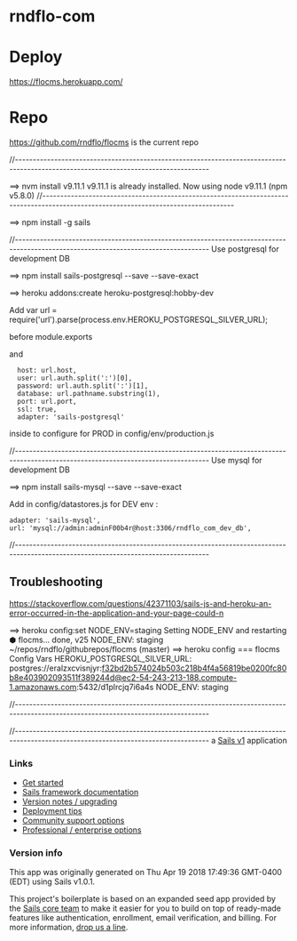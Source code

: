 # rndflo-com




# Deploy
https://flocms.herokuapp.com/


# Repo

https://github.com/rndflo/flocms is the current repo


//------------------------------------------------------------------------------------------------------------------------------------

==> nvm install v9.11.1
v9.11.1 is already installed.
Now using node v9.11.1 (npm v5.8.0)
//------------------------------------------------------------------------------------------------------------------------------------

==> npm install -g sails


//------------------------------------------------------------------------------------------------------------------------------------
Use postgresql for development DB


==> npm install sails-postgresql --save --save-exact

==> heroku addons:create heroku-postgresql:hobby-dev

Add 
var url = require('url').parse(process.env.HEROKU_POSTGRESQL_SILVER_URL);

before module.exports 

and

      host: url.host,
      user: url.auth.split(':')[0],
      password: url.auth.split(':')[1],
      database: url.pathname.substring(1),
      port: url.port,
      ssl: true,
      adapter: 'sails-postgresql'

inside to configure for PROD in config/env/production.js



//------------------------------------------------------------------------------------------------------------------------------------
Use mysql for development DB

==> npm install sails-mysql --save --save-exact

Add in config/datastores.js for DEV env : 

    adapter: 'sails-mysql',
    url: 'mysql://admin:adminF00b4r@host:3306/rndflo_com_dev_db',

//------------------------------------------------------------------------------------------------------------------------------------
## Troubleshooting 

https://stackoverflow.com/questions/42371103/sails-js-and-heroku-an-error-occurred-in-the-application-and-your-page-could-n

==> heroku config:set NODE_ENV=staging
Setting NODE_ENV and restarting ⬢ flocms... done, v25
NODE_ENV: staging
~/repos/rndflo/githubrepos/flocms (master) 
==> heroku config 
=== flocms Config Vars
HEROKU_POSTGRESQL_SILVER_URL: postgres://eralzxcvisnjyr:f32bd2b574024b503c218b4f4a56819be0200fc80b8e403902093511f389244d@ec2-54-243-213-188.compute-1.amazonaws.com:5432/d1plrcjq7i6a4s
NODE_ENV:                     staging


//------------------------------------------------------------------------------------------------------------------------------------



//------------------------------------------------------------------------------------------------------------------------------------
a [Sails v1](https://sailsjs.com) application


### Links

+ [Get started](https://sailsjs.com/get-started)
+ [Sails framework documentation](https://sailsjs.com/documentation)
+ [Version notes / upgrading](https://sailsjs.com/documentation/upgrading)
+ [Deployment tips](https://sailsjs.com/documentation/concepts/deployment)
+ [Community support options](https://sailsjs.com/support)
+ [Professional / enterprise options](https://sailsjs.com/enterprise)


### Version info

This app was originally generated on Thu Apr 19 2018 17:49:36 GMT-0400 (EDT) using Sails v1.0.1.

<!-- Internally, Sails used [`sails-generate@1.15.21`](https://github.com/balderdashy/sails-generate/tree/v1.15.21/lib/core-generators/new). -->


This project's boilerplate is based on an expanded seed app provided by the [Sails core team](https://sailsjs.com/about) to make it easier for you to build on top of ready-made features like authentication, enrollment, email verification, and billing.  For more information, [drop us a line](https://sailsjs.com/support).


<!--
Note:  Generators are usually run using the globally-installed `sails` CLI (command-line interface).  This CLI version is _environment-specific_ rather than app-specific, thus over time, as a project's dependencies are upgraded or the project is worked on by different developers on different computers using different versions of Node.js, the Sails dependency in its package.json file may differ from the globally-installed Sails CLI release it was originally generated with.  (Be sure to always check out the relevant [upgrading guides](https://sailsjs.com/upgrading) before upgrading the version of Sails used by your app.  If you're stuck, [get help here](https://sailsjs.com/support).)
-->

